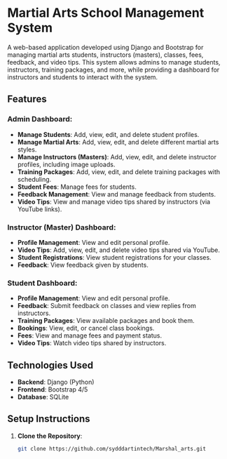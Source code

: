 # Martial Arts School Management System

A web-based application developed using Django and Bootstrap for managing martial arts students, instructors (masters), classes, fees, feedback, and video tips. This system allows admins to manage students, instructors, training packages, and more, while providing a dashboard for instructors and students to interact with the system.

## Features

### Admin Dashboard:
- **Manage Students**: Add, view, edit, and delete student profiles.
- **Manage Martial Arts**: Add, view, edit, and delete different martial arts styles.
- **Manage Instructors (Masters)**: Add, view, edit, and delete instructor profiles, including image uploads.
- **Training Packages**: Add, view, edit, and delete training packages with scheduling.
- **Student Fees**: Manage fees for students.
- **Feedback Management**: View and manage feedback from students.
- **Video Tips**: View and manage video tips shared by instructors (via YouTube links).

### Instructor (Master) Dashboard:
- **Profile Management**: View and edit personal profile.
- **Video Tips**: Add, view, edit, and delete video tips shared via YouTube.
- **Student Registrations**: View student registrations for your classes.
- **Feedback**: View feedback given by students.

### Student Dashboard:
- **Profile Management**: View and edit personal profile.
- **Feedback**: Submit feedback on classes and view replies from instructors.
- **Training Packages**: View available packages and book them.
- **Bookings**: View, edit, or cancel class bookings.
- **Fees**: View and manage fees and payment status.
- **Video Tips**: Watch video tips shared by instructors.

## Technologies Used
- **Backend**: Django (Python)
- **Frontend**: Bootstrap 4/5
- **Database**: SQLite 


## Setup Instructions

1. **Clone the Repository**:
   ```bash
   git clone https://github.com/sydddartintech/Marshal_arts.git
